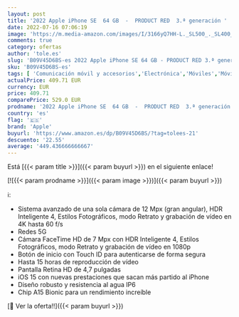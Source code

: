 ```yaml
---
layout: post
title: '2022 Apple iPhone SE  64 GB  -  PRODUCT RED  3.ª generación '
date: 2022-07-16 07:06:19
image: 'https://m.media-amazon.com/images/I/3166yQ7HH-L._SL500_._SL400_.jpg'
comments: true
category: ofertas
author: 'tole.es'
slug: 'B09V45D6BS-es 2022 Apple iPhone SE 64 GB - PRODUCT RED 3.ª generación'
sku: 'B09V45D6BS-es'
tags: [ 'Comunicación móvil y accesorios','Electrónica','Móviles','Móviles y smartphones libres','apple','iphone','🇪🇸', ]
actualPrice: 409.71 EUR
currency: EUR
price: 409.71
comparePrice: 529.0 EUR
prodname: '2022 Apple iPhone SE  64 GB  -  PRODUCT RED  3.ª generación '
country: 'es'
flag: '🇪🇸'
brand: 'Apple'
buyurl: 'https://www.amazon.es/dp/B09V45D6BS/?tag=tolees-21'
descuento: '22.55'
average: '449.436666666667'
---
```


Está [{{< param title >}}]({{< param buyurl >}}) en el siguiente enlace!

[![{{< param prodname >}}]({{< param image >}})]({{< param buyurl >}})

ℹ️:

- Sistema avanzado de una sola cámara de 12 Mpx (gran angular), HDR Inteligente 4, Estilos Fotográficos, modo Retrato y grabación de vídeo en 4K hasta 60 f/s
- Redes 5G
- Cámara FaceTime HD de 7 Mpx con HDR Inteligente 4, Estilos Fotográficos, modo Retrato y grabación de vídeo en 1080p
- Botón de inicio con Touch ID para autenticarse de forma segura
- Hasta 15 horas de reproducción de vídeo
- Pantalla Retina HD de 4,7 pulgadas
- iOS 15 con nuevas prestaciones que sacan más partido al iPhone
- Diseño robusto y resistencia al agua IP6
- Chip A15 Bionic para un rendimiento increíble

[🛒 Ver la oferta!!]({{< param buyurl >}})
